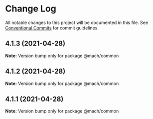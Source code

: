 # Change Log

All notable changes to this project will be documented in this file.
See [Conventional Commits](https://conventionalcommits.org) for commit guidelines.

## 4.1.3 (2021-04-28)

**Note:** Version bump only for package @mach/common





## 4.1.2 (2021-04-28)

**Note:** Version bump only for package @mach/common





## 4.1.1 (2021-04-28)

**Note:** Version bump only for package @mach/common
